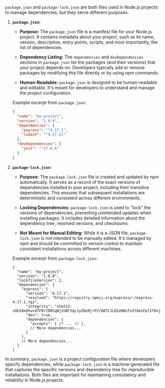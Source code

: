 `package.json` and `package-lock.json` are both files used in Node.js projects to manage dependencies, but they serve different purposes.

1. **`package.json`:**

   - **Purpose:** The `package.json` file is a manifest file for your Node.js project. It contains metadata about your project, such as its name, version, description, entry points, scripts, and most importantly, the list of dependencies.

   - **Dependency Listing:** The `dependencies` and `devDependencies` sections in `package.json` list the packages (and their versions) that your project depends on. Developers typically add or remove packages by modifying this file directly or by using npm commands.

   - **Human-Readable:** `package.json` is designed to be human-readable and editable. It's meant for developers to understand and manage the project configuration.

   Example excerpt from `package.json`:
   ```json
   {
     "name": "my-project",
     "version": "1.0.0",
     "dependencies": {
       "express": "^4.17.1",
       "lodash": "^4.17.21"
     },
     "devDependencies": {
       "jest": "^27.0.6"
     }
   }
   ```

2. **`package-lock.json`:**

   - **Purpose:** The `package-lock.json` file is created and updated by npm automatically. It serves as a record of the exact versions of dependencies installed in your project, including their transitive dependencies. This ensures that subsequent installations are deterministic and consistent across different environments.

   - **Locking Dependencies:** `package-lock.json` is used to "lock" the versions of dependencies, preventing unintended updates when installing packages. It includes detailed information about the dependency tree, resolved versions, and checksums.

   - **Not Meant for Manual Editing:** While it is a JSON file, `package-lock.json` is not intended to be manually edited. It's managed by npm and should be committed to version control to maintain consistent installations across different machines.

   Example excerpt from `package-lock.json`:
   ```jsonc
   {
     "name": "my-project",
     "version": "1.0.0",
     "lockfileVersion": 2,
     "dependencies": {
       "express": {
         "version": "4.17.1",
         "resolved": "https://registry.npmjs.org/express/-/express-4.17.1.tgz",
         "integrity": "sha512-sQkI8eQhuvd7F8rt8NlqWj2oNlYqL1yZQn0j+FV/QATLJLQ2eN8LFsZtAeoFplIfDnjOfp8O2mvxh4/MR4DVNQ==",
         "dev": true,
         "dependencies": {
           "accepts": { /* ... */ },
           // More dependencies...
         }
       },
       // More dependencies...
     }
   }
   ```

In summary, `package.json` is a project configuration file where developers specify dependencies, while `package-lock.json` is a machine-generated file that captures the specific versions and dependency tree for reproducible installations. Both files are important for maintaining consistency and reliability in Node.js projects.
